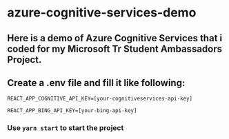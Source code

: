 # azure-cognitive-services-demo
## Here is a demo of Azure Cognitive Services that i coded for my Microsoft Tr Student Ambassadors Project.
## Create a .env file and fill it like following:

`REACT_APP_COGNITIVE_API_KEY=[your-cognitiveservices-api-key]`

`REACT_APP_BING_API_KEY=[your-bing-api-key]`

### Use `yarn start` to start the project
